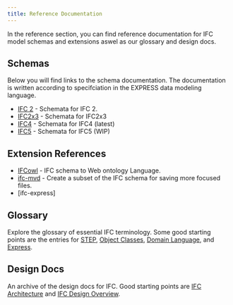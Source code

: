 ```yaml
---
title: Reference Documentation
---
```

In the reference section, you can find reference documentation for IFC model schemas and extensions aswel as our glossary and design docs.


## Schemas

Below you will find links to the schema documentation. The documentation is written according to specifciation in the EXPRESS data modeling language.

* [IFC 2](/docs/reference/schemas/ifc2.md/overview.md) - Schemata for IFC 2.
* [IFC2x3](/docs/reference/schemas/ifc2x3.md/overview.md) - Schemata for IFC2x3
* [IFC4](/docs/reference/schemas/ifc4.md/overview.md) - Schemata for IFC4 (latest)
* [IFC5](/docs/reference/schemas/ifc5.md/overview.md) - Schemata for IFC5 (WIP)



## Extension References

* [IFCowl](/docs/reference/extensions/ifc-owl/owl-overview.md) - IFC schema to Web ontology Language.
* [ifc-mvd](/docs/reference/extensions/ifc-mvd/mvd-overview.md) - Create a subset of the IFC schema for saving more focused files.
* [ifc-express]

## Glossary

Explore the glossary of essential IFC terminology. Some good starting points are the entries for [STEP](/docs/), [Object Classes](/docs/), [Domain Language](/docs/), and [Express](/docs/).

## Design Docs

An archive of the design docs for IFC. Good starting points are [IFC Architecture](https://github.com/) and [IFC Design Overview](https://github.com/).
